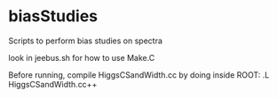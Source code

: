 biasStudies
===========

Scripts to perform bias studies on spectra

look in jeebus.sh for how to use Make.C

Before running, compile HiggsCSandWidth.cc by doing inside ROOT:
.L HiggsCSandWidth.cc++
